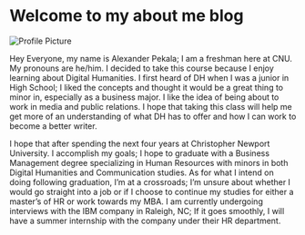 # Welcome to my about me blog

![Profile Picture](2024Pekala.github.io/Alexander-Pekala/images/Profile.jpg.jpg)



Hey Everyone, my name is Alexander Pekala; I am a freshman here at CNU. My pronouns are he/him. I decided to take this course because I enjoy learning about Digital Humanities. I first heard of DH when I was a junior in High School; I liked the concepts and thought it would be a great thing to minor in, especially as a business major. I like the idea of being about to work in media and public relations. I hope that taking this class will help me get more of an understanding of what DH has to offer and how I can work to become a better writer. 

I hope that after spending the next four years at Christopher Newport University. I accomplish my goals; I hope to graduate with a Business Management degree specializing in Human Resources with minors in both Digital Humanities and Communication studies. As for what I intend on doing following graduation, I’m at a crossroads; I’m unsure about whether I would go straight into a job or if I choose to continue my studies for either a master’s of HR or work towards my MBA. I am currently undergoing interviews with the IBM company in Raleigh, NC; If it goes smoothly, I will have a summer internship with the company under their HR department. 


